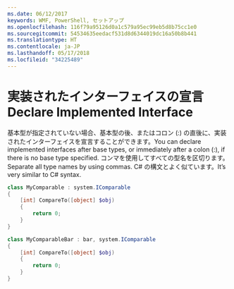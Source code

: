 ```yaml
---
ms.date: 06/12/2017
keywords: WMF, PowerShell, セットアップ
ms.openlocfilehash: 116f79a95126d0a1c579a95ec99eb5d8b75cc1e0
ms.sourcegitcommit: 54534635eedacf531d8d6344019dc16a50b8b441
ms.translationtype: HT
ms.contentlocale: ja-JP
ms.lasthandoff: 05/17/2018
ms.locfileid: "34225489"
---
```

# <a name="declare-implemented-interface"></a><span data-ttu-id="1614f-102">実装されたインターフェイスの宣言</span><span class="sxs-lookup"><span data-stu-id="1614f-102">Declare Implemented Interface</span></span>

<span data-ttu-id="1614f-103">基本型が指定されていない場合、基本型の後、またはコロン (:) の直後に、実装されたインターフェイスを宣言することができます。</span><span class="sxs-lookup"><span data-stu-id="1614f-103">You can declare implemented interfaces after base types, or immediately after a colon (:), if there is no base type specified.</span></span> <span data-ttu-id="1614f-104">コンマを使用してすべての型名を区切ります。</span><span class="sxs-lookup"><span data-stu-id="1614f-104">Separate all type names by using commas.</span></span> <span data-ttu-id="1614f-105">C# の構文とよく似ています。</span><span class="sxs-lookup"><span data-stu-id="1614f-105">It’s very similar to C# syntax.</span></span>

```powershell
class MyComparable : system.IComparable
{
    [int] CompareTo([object] $obj)
    {
        return 0;
    }
}

class MyComparableBar : bar, system.IComparable
{
    [int] CompareTo([object] $obj)
    {
        return 0;
    }
}
```
